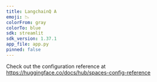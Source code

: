 ```yaml
---
title: LangchainQ A
emoji: 📉
colorFrom: gray
colorTo: blue
sdk: streamlit
sdk_version: 1.37.1
app_file: app.py
pinned: false
---
```


Check out the configuration reference at https://huggingface.co/docs/hub/spaces-config-reference
